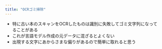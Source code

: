 ```yaml
---
title: "OCRゴミ掃除"
---
```


- 特に古い本のスキャンをOCRしたものは識別に失敗してゴミ文字列になってることがある
- これが言語モデル作成の元データに混ざるとよくない
- 出現する文字にあからさまな偏りがあるので簡単に取れると思う
